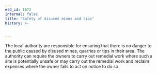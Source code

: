 ```yaml
---
esd_id: 1673
internal: false
title: "Safety of disused mines and tips"
history: >-
  

---
```


The local authority are responsible for ensuring that there is no danger to the public caused by disused mines, quarries or tips in their area.  The authority can require the owners to carry out remedial work where such a site is potentially unsafe or may carry out the remedial work and reclaim expenses where the owner fails to act on notice to do so.

